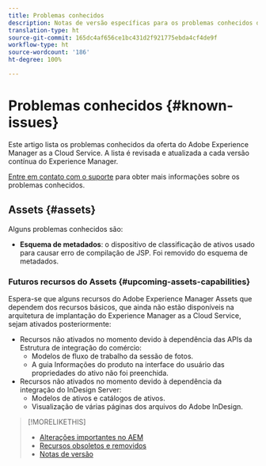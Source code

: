 ```yaml
---
title: Problemas conhecidos
description: Notas de versão específicas para os problemas conhecidos do Adobe Experience Manager as a Cloud Service
translation-type: ht
source-git-commit: 165dc4af656ce1bc431d2f921775ebda4cf4de9f
workflow-type: ht
source-wordcount: '186'
ht-degree: 100%

---
```



# Problemas conhecidos {#known-issues}

Este artigo lista os problemas conhecidos da oferta do Adobe Experience Manager as a Cloud Service. A lista é revisada e atualizada a cada versão contínua do Experience Manager.

[Entre em contato com o suporte](https://helpx.adobe.com/br/support/experience-manager.html) para obter mais informações sobre os problemas conhecidos.

<!-- 
## Platform {#platform}

## Sites {#sites}
-->

## Assets {#assets}

<!-- Jira label: assets-cloud-known-issues -->

Alguns problemas conhecidos são:

* **Esquema de metadados**: o dispositivo de classificação de ativos usado para causar erro de compilação de JSP. Foi removido do esquema de metadados. <!-- CQ-4282865, CQ-4284633 -->

### Futuros recursos do Assets {#upcoming-assets-capabilities}

Espera-se que alguns recursos do Adobe Experience Manager Assets que dependem dos recursos básicos, que ainda não estão disponíveis na arquitetura de implantação do Experience Manager as a Cloud Service, sejam ativados posteriormente:

* Recursos não ativados no momento devido à dependência das APIs da Estrutura de integração do comércio:
   * Modelos de fluxo de trabalho da sessão de fotos.
   * A guia Informações do produto na interface do usuário das propriedades do ativo não foi preenchida.
* Recursos não ativados no momento devido à dependência da integração do InDesign Server:
   * Modelos de ativos e catálogos de ativos.
   * Visualização de várias páginas dos arquivos do Adobe InDesign.

>[!MORELIKETHIS]
>
>* [Alterações importantes no AEM](aem-cloud-changes.md)
>* [Recursos obsoletos e removidos](deprecated-removed-features.md)
>* [Notas de versão](home.md)

